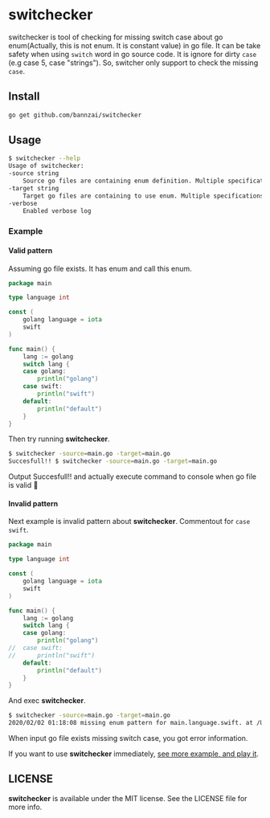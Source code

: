 # switchecker
switchecker is tool of checking for missing switch case about go enum(Actually, this is not enum. It is constant value) in go file.
It can be take safety when using `switch` word in go source code.
It is ignore for dirty `case` (e.g case 5, case "strings"). 
So, switcher only support to check the missing `case`.

## Install
```bash
go get github.com/bannzai/switchecker
```

## Usage

```bash
$ switchecker --help
Usage of switchecker:
-source string
	Source go files are containing enum definition. Multiple specifications can be specified separated by ,. e.g) *.go,pkg/**/*.go  (default "*.go")
-target string
	Target go files are containing to use enum. Multiple specifications can be specified separated by ,. e.g) *.go,pkg/**/*.go  (default "*.go")
-verbose
	Enabled verbose log
```

### Example 
#### Valid pattern
Assuming go file exists. It has enum and call this enum.

```go
package main

type language int

const (
	golang language = iota
	swift
)

func main() {
	lang := golang
	switch lang {
	case golang:
		println("golang")
	case swift:
		println("swift")
	default:
		println("default")
	}
}
```

Then try running **switchecker**.
```bash
$ switchecker -source=main.go -target=main.go
Succesfull!! $ switchecker -source=main.go -target=main.go
```
Output Succesfull!! and actually execute command to console when go file is valid :tada: 

#### Invalid pattern
Next example is invalid pattern about **switchecker**.
Commentout for `case swift`.
```go
package main

type language int

const (
	golang language = iota
	swift
)

func main() {
	lang := golang
	switch lang {
	case golang:
		println("golang")
//	case swift:
//		println("swift")
	default:
		println("default")
	}
}
```

And exec **switchecker**.
```bash
$ switchecker -source=main.go -target=main.go
2020/02/02 01:18:08 missing enum pattern for main.language.swift. at /Users/bannzai/go/src/github.com/bannzai/switchecker/example/multipy_file/main.go:12:107
```

When input go file exists missing switch case, you got error information.

If you want to use **switchecker** immediately, [see more example, and play it](https://github.com/bannzai/switchecker/tree/master/example).

## LICENSE
**switchecker** is available under the MIT license. See the LICENSE file for more info.


